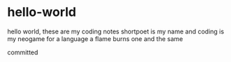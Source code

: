# hello-world
hello world, these are my coding notes
shortpoet is my name and coding is my neogame
for a language a flame burns one and the same

committed
